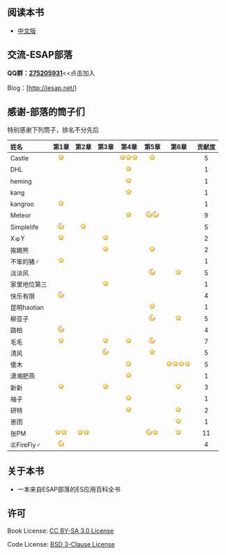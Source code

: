 ## 阅读本书
- [中文版](/zh/preface.md)
 
## 交流-ESAP部落
**QQ群：[275205931](http://shang.qq.com/wpa/qunwpa?idkey=8065d28ea0b39649052de5d2aeab377014d268a5a9fa7463d4873b205233aaff)**<<点击加入

Blog：[http://iesap.net/) 

## 感谢-部落的筒子们
特别感谢下列筒子，排名不分先后  

|姓名|第1章|第2章|第3章|第4章|第5章|第6章|贡献度|
|:----|:--:|:--:|:--:|:--:|:--:|:--:|:--:|
|Castle	|![1.5][c]| | |![4.3,][c]![4.4,][c]![4.5][c]|![5.6][c]| |5|
|DHL	| | | |![4.1][c]| | |1|
|heming	| | | |![4.2][c]| | |1|
|kang	| | | |![4.3][c]| | |1|
|kangroo|![1.3][c]| | | | | |1|
|Meteor	| | | |![4.7][c]|![5.2,][b]![5.3][b]| |9|
|Simplelife|![1.6][b]|![2.1][c]| | | | |5|
|XゅY	|![1.2][c]| |![3.2][c]| | | |2|
|挨踢熊	| | |![3.1][c]| |![5.4][c]| |2|
|不笨的猪♂|![1.3][c]| | | | | |1|
|淡淡风	| | | | |![5.5][b]|![6.1][c]|5|
|家里地位第三| | |![3.2][c]| | | |1|
|快乐有限|![1.7][b]| | | | | |4|
|昆明haotian| | | | |![5.7][c]| |1|
|柳亚子	| | | | |![5.8][b]|![6.2][c]|5|
|路柏	|![1.8][b]| | | | | |4|
|毛毛	|![1.1][c]| |![3.3][c]|![4.8][c]|![5.1][b]| |7|
|清风	| | |![3.6][b]| |![5.1][c]| |5|
|傻木	| | | |![4.9][c]| |![6.3,][c]![6.4,][c]![6.5,][c]![6.6][c]|5|
|潇湘肥燕| | | |![4.12][c]| | |1|
|新新	|![1.3][c]| |![3.5][c]| | |![6.1][c]|3|
|袖子	| | | |![4.11][c]| | |1|
|研特	| | | |![4.9][c]| |![6.1][c]|2|
|崽团	| | | | | |![6.7][c]|1|
|张PM	|![1.2,][c]![1.4][c]|![2.2,][c]![2.3][c]| | |![5.2,][b]![5.7][c]|![6.1][c]|11|
|㊣FireFly♂|![1.2][b]| | | | | |4|

[c]:zh/images/c.png "+1"
[b]:zh/images/b.png "+4"
[a]:zh/images/a.png "+16"
[s]:zh/images/s.png "+64"

## 关于本书
* 一本来自ESAP部落的ES应用百科全书
 
## 许可
Book License: [CC BY-SA 3.0 License](http://creativecommons.org/licenses/by-sa/3.0/)

Code License: [BSD 3-Clause License](LICENSE.md)
